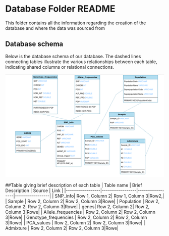 # Database Folder README

This folder contains all the information regarding the creation of the database and where the data was sourced from 

## Database schema 

Below is the database schema of our database. 
The dashed lines connecting tables illustrate the various relationships between each table, indicating shared columns or relational connections. 

![Diagram](https://github.com/ml22826/Ubuntu/blob/main/Database/Screenshot%20from%202024-02-25%2019-14-58.png)


##Table giving brief description of each table 
| Table name | Brief Description | Source | Link | 
|-----------------|-----------------|-----------------|-----------------|
| SNP_info| Row 1, Column 2| Row 1, Column 3|Row2,|
| Sample | Row 2, Column 2| Row 2, Column 3|Rowe|
| Population | Row 2, Column 2| Row 2, Column 3|Rowe|
| genes| Row 2, Column 2| Row 2, Column 3|Rowe|
| Allele_frequencies | Row 2, Column 2| Row 2, Column 3|Rowe|
| Genotype_frequencies | Row 2, Column 2| Row 2, Column 3|Rowe|
| PCA_values | Row 2, Column 2| Row 2, Column 3|Rowe|
| Admixture | Row 2, Column 2| Row 2, Column 3|Rowe|

